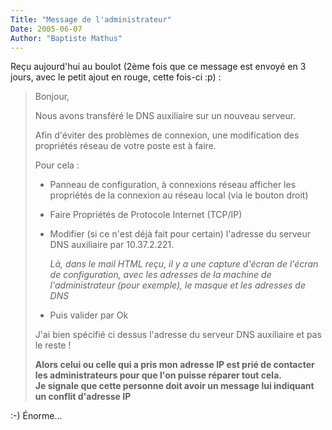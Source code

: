 ```yaml
---
Title: "Message de l'administrateur"
Date: 2005-06-07
Author: "Baptiste Mathus"
---
```




Reçu aujourd'hui au boulot (2ème fois que ce message est envoyé en 3
jours, avec le petit ajout en rouge, cette fois-ci :p) :

> Bonjour,
>
> Nous avons transféré le DNS auxiliaire sur un nouveau serveur.
>
> Afin d'éviter des problèmes de connexion, une modification des
> propriétés réseau de votre poste est à faire.
>
> Pour cela :
>
> -   Panneau de configuration, à connexions réseau afficher les
>     propriétés de la connexion au réseau local (via le bouton droit)
> -   Faire Propriétés de Protocole Internet (TCP/IP)
> -   Modifier (si ce n'est déjà fait pour certain) l'adresse du serveur
>     DNS auxiliaire par 10.37.2.221.
>
>     *Là, dans le mail HTML reçu, il y a une capture d'écran de l'écran
>     de configuration, avec les adresses de la machine de
>     l'administrateur (pour exemple), le masque et les adresses de DNS*
>
> -   Puis valider par Ok
>
> J'ai bien spécifié ci dessus l'adresse du serveur DNS auxiliaire et
> pas le reste !
>
> **Alors celui ou celle qui a pris mon adresse IP est prié de contacter
> les administrateurs pour que l'on puisse réparer tout cela.\
>  Je signale que cette personne doit avoir un message lui indiquant un
> conflit d'adresse IP**

:-) Énorme...

